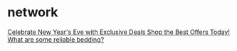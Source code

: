 # network
[Celebrate New Year's Eve with Exclusive Deals Shop the Best Offers Today!](https://qubyk.com/blog/celebrate-new-years-eve-with-exclusive-deals)
[What are some reliable bedding?](https://qubyk.com/blog/what-are-some-reliable-bedding)

